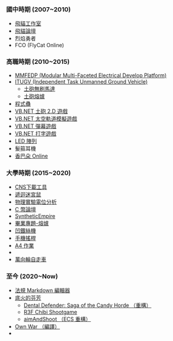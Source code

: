 ### 國中時期 (2007~2010)

- [飛貓工作室](#飛貓工作室)
- [飛貓論壇](#飛貓論壇)
- 烈焰勇者
- FCO (FlyCat Online)

### 高職時期 (2010~2015)

- [MMFEDP (Modular Multi-Faceted Electrical Develop Platform)](#Project:MMFEDP)
- [ITUGV (Independent Task Unmanned Ground Vehicle)](#Project:ITUGV)
  - [土砲無刷馬達](#土砲無刷馬達)
  - [土砲熔爐](#土砲熔爐)
- [程式蠱](#程式蠱)
- [VB.NET 土砲 2.D 遊戲](<#VB.NET 土砲 2.D 遊戲>)
- [VB.NET 太空軌道模擬遊戲](<#VB.NET 太空軌道模擬遊戲>)
- [VB.NET 彈幕遊戲](<#VB.NET 彈幕遊戲>)
- [VB.NET 打字遊戲](<#VB.NET 打字遊戲>)
- [LED 陣列](<#土砲 LED 陣列>)
- 髮箍耳機
- [香巴朵 Online](<#Project:香巴朵 Online>)

### 大學時期 (2015~2020)

- [CNS下載工具](<#CNS下載工具>)
- [遞迴迷宮鼠](#遞迴迷宮鼠)
- [物理實驗電位分析](#物理實驗電位分析)
- [C 幣論壇](<#C 幣論壇>)
- [SyntheticEmpire](<#Project:SyntheticEmpire>)
- [畢業專題-熔爐](#移動熔爐)
- [凹鐵絲機](#凹鐵絲機)
- [手機搖桿](#手機搖桿)
- [A4 作業](<#A4 作業>)
- [](<#IV 曲線分析>)
- [萬向輪自走車](<#萬向輪自走車>)

### 至今 (2020~Now)

- [法規 Markdown 編輯器](<#法規 Markdown 編輯器>)
- [底火的芬芳](<#Project:底火的芬芳>)
  - [Dental Defender: Saga of the Candy Horde （重構）](<#Dental Defender: Saga of the Candy Horde （重構）>)
  - [R3F Chibi Shootgame](<#R3F Chibi Shootgame>)
  - [aimAndShoot （ECS 重構）](<#aimAndShoot （ECS 重構）>)
- [Own War （編譯）](<#Own War （編譯）>)
- [](<#3DS x Linux x Javascript x Bad Apple>)
